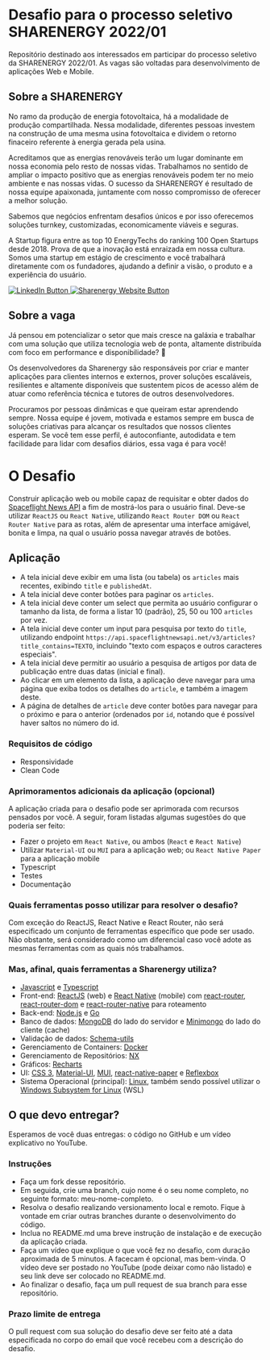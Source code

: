 # Desafio para o processo seletivo SHARENERGY 2022/01

Repositório destinado aos interessados em participar do processo seletivo da SHARENERGY 2022/01. As vagas são voltadas para desenvolvimento de aplicações Web e Mobile.

## Sobre a SHARENERGY

No ramo da produção de energia fotovoltaica, há a modalidade de produção compartilhada. Nessa modalidade, diferentes pessoas investem na construção de uma mesma usina fotovoltaica e dividem o retorno finaceiro referente à energia gerada pela usina.

Acreditamos que as energias renováveis terão um lugar dominante em nossa economia pelo resto de nossas vidas. Trabalhamos no sentido de ampliar o impacto positivo que as energias renováveis podem ter no meio ambiente e nas nossas vidas. O sucesso da SHARENERGY é resultado de nossa equipe apaixonada, juntamente com nosso compromisso de oferecer a melhor solução.

Sabemos que negócios enfrentam desafios únicos e por isso oferecemos soluções turnkey, customizadas, economicamente viáveis e seguras.

A Startup figura entre as top 10 EnergyTechs do ranking 100 Open Startups desde 2018. Prova de que a inovação está enraizada em nossa cultura. Somos uma startup em estágio de crescimento e você trabalhará diretamente com os fundadores, ajudando a definir a visão, o produto e a experiência do usuário.

<p align="left">
  <a href="https://www.linkedin.com/company/sharenergy-brasil/">
    <img src="https://img.shields.io/badge/LinkedIn-%230077B5.svg?&style=flat-square&logo=linkedin&logoColor=white" alt="LinkedIn Button">
  </a>
  <a href="https://sharenergy.com.br/">
    <img src="https://img.shields.io/badge/-Website-red" alt="Sharenergy Website Button">
  </a>
</p>

## Sobre a vaga

Já pensou em potencializar o setor que mais cresce na galáxia e trabalhar com uma solução que utiliza tecnologia web de ponta, altamente distribuída com foco em performance e disponibilidade? 👀

Os desenvolvedores da Sharenergy são responsáveis por criar e manter aplicações para clientes internos e externos, prover soluções escaláveis, resilientes e altamente disponíveis que sustentem picos de acesso além de atuar como referência técnica e tutores de outros desenvolvedores.

Procuramos por pessoas dinâmicas e que queiram estar aprendendo sempre. Nossa equipe é jovem, motivada e estamos sempre em busca de soluções criativas para alcançar os resultados que nossos clientes esperam. Se você tem esse perfil, é autoconfiante, autodidata e tem facilidade para lidar com desafios diários, essa vaga é para você!

# O Desafio

Construir aplicação web ou mobile capaz de requisitar e obter dados do [Spaceflight News API](https://spaceflightnewsapi.net/) a fim de mostrá-los para o usuário final. Deve-se utilizar `ReactJS` ou `React Native`, utilizando `React Router DOM` ou `React Router Native` para as rotas, além de apresentar uma interface amigável, bonita e limpa, na qual o usuário possa navegar através de botões.

## Aplicação

- A tela inicial deve exibir em uma lista (ou tabela) os `articles` mais recentes, exibindo `title` e `publishedAt`.
- A tela inicial deve conter botões para paginar os `articles`.
- A tela inicial deve conter um select que permita ao usuário configurar o tamanho da lista, de forma a listar 10 (padrão), 25, 50 ou 100 `articles` por vez.
- A tela inicial deve conter um input para pesquisa por texto do `title`, utilizando endpoint `https://api.spaceflightnewsapi.net/v3/articles?title_contains=TEXTO`, incluindo "texto com espaços e outros caracteres especiais".
- A tela inicial deve permitir ao usuário a pesquisa de artigos por data de publicação entre duas datas (inicial e final).
- Ao clicar em um elemento da lista, a aplicação deve navegar para uma página que exiba todos os detalhes do `article`, e também a imagem deste.
- A página de detalhes de `article` deve conter botões para navegar para o próximo e para o anterior (ordenados por `id`, notando que é possível haver saltos no número do id.

### Requisitos de código

- Responsividade
- Clean Code

### Aprimoramentos adicionais da aplicação (opcional)

A aplicação criada para o desafio pode ser aprimorada com recursos pensados por você. A seguir, foram listadas algumas sugestões do que poderia ser feito:

- Fazer o projeto em `React Native`, ou ambos (`React` e `React Native`)
- Utilizar `Material-UI` ou `MUI` para a aplicação web; ou `React Native Paper` para a aplicação mobile
- Typescript
- Testes
- Documentação

### Quais ferramentas posso utilizar para resolver o desafio?

Com exceção do ReactJS, React Native e React Router, não será especificado um conjunto de ferramentas específico que pode ser usado. Não obstante, será considerado como um diferencial caso você adote as mesmas ferramentas com as quais nós trabalhamos. 

### Mas, afinal, quais ferramentas a Sharenergy utiliza?

* [Javascript](https://developer.mozilla.org/pt-BR/docs/Web/JavaScript) e [Typescript](https://www.typescriptlang.org/)
* Front-end: [ReactJS](https://reactjs.org/) (web) e [React Native](https://reactnative.dev/) (mobile) com [react-router](https://reactrouter.com/), [react-router-dom](https://www.npmjs.com/package/react-router-dom) e [react-router-native](https://www.npmjs.com/package/react-router-native) para roteamento
* Back-end: [Node.js](https://nodejs.org/en/) e [Go](https://golang.org/)
* Banco de dados: [MongoDB](https://www.mongodb.com/) do lado do servidor e [Minimongo](https://guide.meteor.com/collections.html) do lado do cliente (cache)
* Validação de dados: [Schema-utils](https://www.npmjs.com/package/schema-utils) 
* Gerenciamento de Containers: [Docker](https://www.docker.com/)
* Gerenciamento de Repositórios: [NX](https://nx.dev/)
* Gráficos: [Recharts](https://recharts.org/en-US/)
* UI: [CSS 3](https://www.w3.org/Style/CSS/), [Material-UI](https://v4.mui.com/), [MUI](https://mui.com/), [react-native-paper](https://callstack.github.io/react-native-paper/) e [Reflexbox](https://rebassjs.org/reflexbox/)
* Sistema Operacional (principal): [Linux](https://www.linux.org/), também sendo possível utilizar o [Windows Subsystem for Linux](https://docs.microsoft.com/en-us/windows/wsl/) (WSL)

## O que devo entregar?

Esperamos de você duas entregas: o código no GitHub e um vídeo explicativo no YouTube.

### Instruções

- Faça um fork desse repositório.
- Em seguida, crie uma branch, cujo nome é o seu nome completo, no seguinte formato: meu-nome-completo.
- Resolva o desafio realizando versionamento local e remoto. Fique à vontade em criar outras branches durante o desenvolvimento do código.
- Inclua no README.md uma breve instrução de instalação e de execução da aplicação criada.
- Faça um vídeo que explique o que você fez no desafio, com duração aproximada de 5 minutos. A facecam é opcional, mas bem-vinda. O vídeo deve ser postado no YouTube (pode deixar como não listado) e seu link deve ser colocado no README.md.
- Ao finalizar o desafio, faça um pull request de sua branch para esse repositório.

### Prazo limite de entrega

O pull request com sua solução do desafio deve ser feito até a data especificada no corpo do email que você recebeu com a descrição do desafio.
